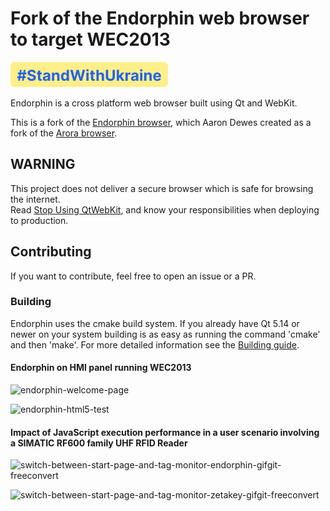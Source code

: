 # Fork of the Endorphin web browser to target WEC2013
[![StandWithUkraine](https://raw.githubusercontent.com/vshymanskyy/StandWithUkraine/main/badges/StandWithUkraine.svg)](https://github.com/vshymanskyy/StandWithUkraine/blob/main/docs/README.md)

Endorphin is a cross platform web browser built using Qt and WebKit.

This is a fork of the [Endorphin browser](https://github.com/EndorphinBrowser/browser),
which Aaron Dewes created as a fork of the [Arora browser](https://github.com/Arora/arora).

## WARNING
This project does not deliver a secure browser which is safe for browsing the internet.  
Read [Stop Using QtWebKit](https://blogs.gnome.org/mcatanzaro/2022/11/04/stop-using-qtwebkit/), and
know your responsibilities when deploying to production.

## Contributing

If you want to contribute, feel free to open an issue or a PR.


### Building
Endorphin uses the cmake build system.  If you already have Qt 5.14 or newer on your system building is as easy as running the command 'cmake' and then 'make'.
For more detailed information see the [Building guide](BUILDING.md).

#### Endorphin on HMI panel running WEC2013

![endorphin-welcome-page](https://user-images.githubusercontent.com/10423465/211192045-00672b4f-7c96-4e01-b8cc-bfa5c3ccda14.png)

![endorphin-html5-test](https://user-images.githubusercontent.com/10423465/211192171-dd9c37ae-8696-4396-8e84-e84c3aee34dd.png)

#### Impact of JavaScript execution performance in a user scenario involving a SIMATIC RF600 family UHF RFID Reader

![switch-between-start-page-and-tag-monitor-endorphin-gifgit-freeconvert](https://user-images.githubusercontent.com/10423465/216931503-20111779-366e-48c2-963e-8959166a3881.gif)

![switch-between-start-page-and-tag-monitor-zetakey-gifgit-freeconvert](https://user-images.githubusercontent.com/10423465/216931811-fcb4fa51-ec8d-49f4-b11f-e7a178c2606e.gif)
